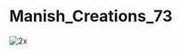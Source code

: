 # Manish_Creations_73
![2x](https://github.com/VishalThakur73/Manish_Creations_73/assets/162127169/14ff5e3d-7bca-4310-99cd-52ab2ffa1203)

